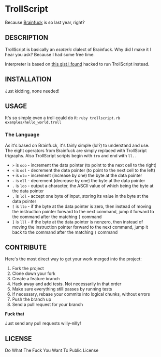# TrollScript

Because [Brainfuck](http://en.wikipedia.org/wiki/Brainfuck) is so last year, right?

## DESCRIPTION

TrollScript is basically an _esoteric_ dialect of Brainfuck. Why did I make it I hear you ask? Because I had some free time.

Interpreter is based on [this gist I found](https://gist.github.com/69910) hacked to run TrollScript instead.

## INSTALLATION

Just kidding, none needed!

## USAGE

It's so simple even a troll could do it: `ruby trollscript.rb examples/hello_world.troll`

### The Language

As it's based on Brainfuck, it's fairly simple (lol?) to understand and use.
The eight operators from Brainfuck are simply replaced with TrollScript
trigraphs. Also TrollScript scripts begin with `tro` and end with `ll.`.

* `>` is `ooo` - increment the data pointer (to point to the next cell to the right)
* `<` is `ool` - decrement the data pointer (to point to the next cell to the left)
* `+` is `olo` - increment (increase by one) the byte at the data pointer
* `-` is `oll` - decrement (decrease by one) the byte at the data pointer
* `.` is `loo` - output a character, the ASCII value of which being the byte at the data pointer
* `,` is `lol` - accept one byte of input, storing its value in the byte at the data pointer
* `[` is `llo` - if the byte at the data pointer is zero, then instead of moving the instruction pointer forward to the next command, jump it forward to the command after the matching `]` command
* `]` is `lll` - if the byte at the data pointer is nonzero, then instead of moving the instruction pointer forward to the next command, jump it back to the command after the matching `[` command

## CONTRIBUTE

Here's the most direct way to get your work merged into the project:

1. Fork the project
2. Clone down your fork
3. Create a feature branch
4. Hack away and add tests. Not necessarily in that order
5. Make sure everything still passes by running tests
6. If necessary, rebase your commits into logical chunks, without errors
7. Push the branch up
8. Send a pull request for your branch

**Fuck that**

Just send any pull requests willy-nilly!

## LICENSE

Do What The Fuck You Want To Public License
